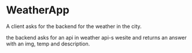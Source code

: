 # WeatherApp

A client asks for the backend for the weather in the city.

the backend asks for an api in weather api-s wesite and returns an answer with an img, temp and description.
